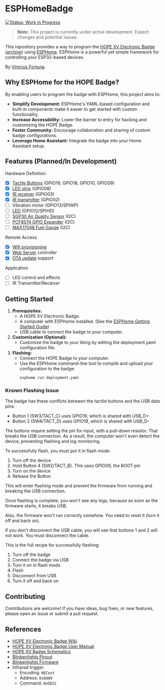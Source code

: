 # ESPHomeBadge

[![Status: Work in Progress](https://img.shields.io/badge/Status-Work%20in%20Progress-yellow)](https://img.shields.io/badge/Status-Work%20in%20Progress-yellow)

> **Note:** This project is currently under active development. Expect changes and potential issues.

This repository provides a way to program the [HOPE XV Electronic Badge](https://wiki.hope.net/index.php?title=HOPE_XV_Electronic_Badge) ([archive](https://web.archive.org/web/20241214102029/https://wiki.hope.net/index.php?title=HOPE_XV_Electronic_Badge)) using [ESPHome](https://esphome.io/). ESPHome is a powerful yet simple framework for controlling your ESP32-based devices.

By [Vinicius Fortuna](https://www.viniciusfortuna.com).

## Why ESPHome for the HOPE Badge?

By enabling users to program the badge with ESPHome, this project aims to:

*   **Simplify Development:** ESPHome's YAML-based configuration and built-in components make it easier to get started with custom functionality.
*   **Increase Accessibility:** Lower the barrier to entry for hacking and customizing the HOPE Badge.
*   **Foster Community:** Encourage collaboration and sharing of custom badge configurations.
* **Leverage Home Assistant:** Integrate the badge into your Home Assistant setup.

## Features (Planned/In Development)

Hardware Definition
*   [x] [Tactile Buttons](https://esphome.io/components/binary_sensor/) (GPIO19, GPIO18, GPIO10, GPIO09)
*   [x] [LED strip](https://esphome.io/components/light/esp32_rmt_led_strip) (GPIO08)
*   [x] [IR receiver](https://esphome.io/components/remote_receiver.html) (GPIO03)
*   [x] [IR transmitter](https://esphome.io/components/remote_transmitter.html) (GPIO02)
*   [ ] Vibration motor (GPIO13/SPIWP)
*   [ ] [LED](https://esphome.io/components/light/monochromatic) (GPIO12/SPIHD)
*   [ ] [SGP30 Air Quality Sensor](https://esphome.io/components/sensor/sgp30.html) (I2C)
*   [ ] [PCF8574 GPIO Expander](https://esphome.io/components/pcf8574.html) (I2C)
*   [ ] [MAX17048 Fuel Gauge](https://esphome.io/components/sensor/max17043.html) (I2C)

Remote Access
*   [x] [Wifi provisioning](https://esphome.io/components/wifi.html)
*   [x] [Web Server](https://esphome.io/components/web_server.html) controller
*   [x] [OTA update](https://esphome.io/components/ota/) support

Application
*   [ ] LED control and effects
*   [ ] IR Transmitter/Receiver

## Getting Started

1.  **Prerequisites:**
    *   A HOPE XV Electronic Badge.
    *   A computer with ESPHome installed. (See the [ESPHome Getting Started Guide](https://esphome.io/guides/getting_started_command_line.html))
    *   USB cable to connect the badge to your computer.
2.  **Customization (Optional):**
    * Customize the badge to your liking by editing the deployment.yaml configuration file.
3.  **Flashing:**
    *   Connect the HOPE Badge to your computer.
    *   Use the ESPHome command-line tool to compile and upload your configuration to the badge:
        ```bash
        esphome run deployment.yaml
        ```

### Known Flashing Issue

The badge has these conflicts between the tactile buttons and the USB data pins:
- Button 1 (SW3/TACT_C) uses GPIO19, which is shared with USB_D+
- Button 2 (SW4/TACT_D) uses GPIO18, which is shared with USB_D-

The buttons require setting the pin for input, with a pull-down resistor. That breaks the USB connection. As a result, the computer won't even detect the device, preventing flashing and log monitoring.

To successfully flash, you must put it in flash mode:
1. Turn off the device
1. Hold Button 4 (SW2/TACT_B). This uses GPIO09, the BOOT pin
1. Turn on the device
1. Release the Button

This will enter flashing mode and prevent the firmware from running and breaking the USB connection.

Once flashing is complete, you won't see any logs, because as soon as the firmware starts, it breaks USB.

Also, the firmware won't run correctly somehow. You need to reset it (turn it off and back on).

If you don't disconnect the USB cable, you will see that buttons 1 and 2 will not work. You must disconnect the cable.

This is the full recipe for successfully flashing:
1. Turn off the badge
1. Connect the badge via USB
1. Turn it on in flash mode
1. Flash
1. Disconnect from USB
1. Turn it off and back on

## Contributing

Contributions are welcome! If you have ideas, bug fixes, or new features, please open an issue or submit a pull request.

## References

*   [HOPE XV Electronic Badge Wiki](https://wiki.hope.net/index.php?title=HOPE_XV_Electronic_Badge)
*   [HOPE XV Electronic Badge User Manual](https://web.archive.org/web/20240806210845/https://wiki.hope.net/images/6/6b/HOPE_XV_Electronic_Badge_User_Manual.pdf)
*   [HOPE XV Badge Schematics](./docs/hopebadgeschema-0.8.19.pdf)
*   [Blinkenlights Pinout](https://gitlab.com/tidklaas/hip-badge/-/blob/master/firmware/blinkenlights/main/Kconfig.projbuild)
*   [Blinkenlights Firmware](https://gitlab.com/tidklaas/hip-badge/-/blob/master/firmware/blinkenlights/main/blinken.c?ref_type=heads)
* Infrared trigger:
  * Encoding: `NECext`
  * Address: `0xD880`
  * Command: `0xDD22`



